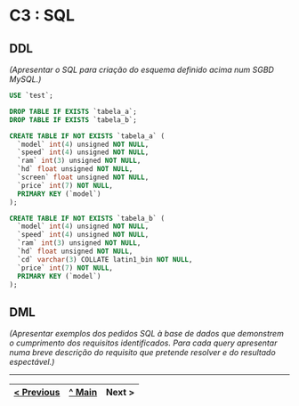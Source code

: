 # C3 : SQL

## DDL

_(Apresentar o SQL para criação do esquema definido acima num SGBD MySQL.)_


```sql
USE `test`;

DROP TABLE IF EXISTS `tabela_a`;
DROP TABLE IF EXISTS `tabela_b`;

CREATE TABLE IF NOT EXISTS `tabela_a` (
  `model` int(4) unsigned NOT NULL,
  `speed` int(4) unsigned NOT NULL,
  `ram` int(3) unsigned NOT NULL,
  `hd` float unsigned NOT NULL,
  `screen` float unsigned NOT NULL,
  `price` int(7) NOT NULL,
  PRIMARY KEY (`model`)
);

CREATE TABLE IF NOT EXISTS `tabela_b` (
  `model` int(4) unsigned NOT NULL,
  `speed` int(4) unsigned NOT NULL,
  `ram` int(3) unsigned NOT NULL,
  `hd` float unsigned NOT NULL,
  `cd` varchar(3) COLLATE latin1_bin NOT NULL,
  `price` int(7) NOT NULL,
  PRIMARY KEY (`model`)
);
```

## DML

_(Apresentar exemplos dos pedidos SQL à base de dados que demonstrem o cumprimento dos requisitos identificados. Para cada query apresentar numa breve descrição do requisito que pretende resolver e do resultado espectável.)_

---
[< Previous](rebd04.md) | [^ Main](/../../) | Next >
:--- | :---: | ---: 
